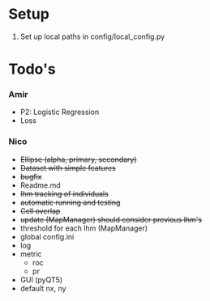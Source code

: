 # Setup
1. Set up local paths in config/local_config.py


# Todo's
### Amir
- P2: Logistic Regression
- Loss
### Nico
- ~~Ellipse (alpha, primary, secondary)~~
- ~~Dataset with simple features~~
- ~~bugfix~~
- Readme.md
- ~~lhm tracking of individuals~~
- ~~automatic running and testing~~
- ~~Cell overlap~~
- ~~update (MapManager) should consider previous lhm's~~
- threshold for each lhm (MapManager)
- global config.ini
- log
- metric
  - roc
  - pr
- GUI (pyQT5)
- default nx, ny